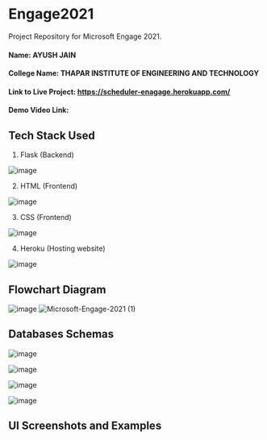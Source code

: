 # Engage2021
Project Repository for Microsoft Engage 2021. 

#### Name: AYUSH JAIN
#### College Name: THAPAR INSTITUTE OF ENGINEERING AND TECHNOLOGY

#### Link to Live Project: https://scheduler-enagage.herokuapp.com/

#### Demo Video Link: 


## Tech Stack Used
1. Flask (Backend) 

![image](https://user-images.githubusercontent.com/42894689/133317407-dc868f47-fbcb-4799-be73-b25313e65b0d.png)

2. HTML (Frontend)

![image](https://user-images.githubusercontent.com/42894689/133317464-d798e31b-8622-46be-909c-a264e34b7d31.png)

3. CSS (Frontend)

![image](https://user-images.githubusercontent.com/42894689/133317498-05875c94-9f66-47c4-b2d3-bc5a09d1361b.png)

4. Heroku (Hosting website)

![image](https://user-images.githubusercontent.com/42894689/133317602-42753fcb-f12e-45b5-8983-715964902754.png)

## Flowchart Diagram
![image](https://user-images.githubusercontent.com/42894689/143010630-18985554-2ad2-4ba4-b46c-2f30af69d512.png)
![Microsoft-Engage-2021 (1)](https://user-images.githubusercontent.com/42894689/143114663-8e53f3c9-0b80-40dc-b1a6-a80ab230c0e1.jpg)


## Databases Schemas
![image](https://user-images.githubusercontent.com/42894689/143095720-83eebac9-9687-43bb-904d-dd40704a8751.png)

![image](https://user-images.githubusercontent.com/42894689/143095760-4f90d601-5ee5-4d7b-a3c0-0937069ff5b9.png)

![image](https://user-images.githubusercontent.com/42894689/143095781-f984a943-d324-4574-ac92-f4ec94310178.png)

![image](https://user-images.githubusercontent.com/42894689/143095790-0a1d242a-e87c-4709-ae8a-e9b642ceead7.png)


## UI Screenshots and Examples

